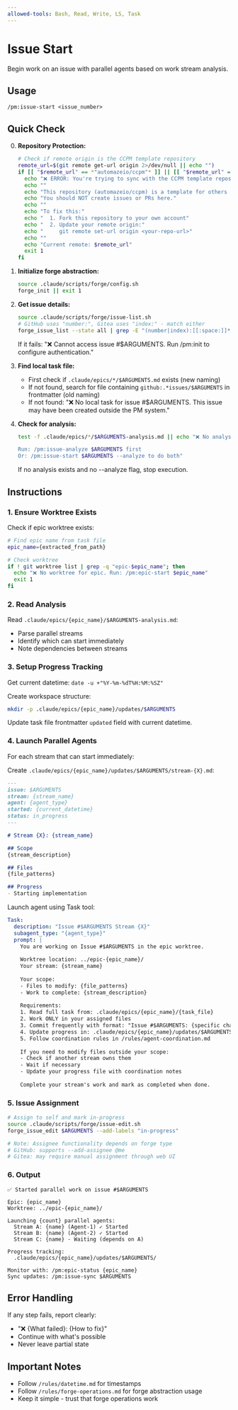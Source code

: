 ```yaml
---
allowed-tools: Bash, Read, Write, LS, Task
---
```


# Issue Start

Begin work on an issue with parallel agents based on work stream analysis.

## Usage
```
/pm:issue-start <issue_number>
```

## Quick Check

0. **Repository Protection:**
   ```bash
   # Check if remote origin is the CCPM template repository
   remote_url=$(git remote get-url origin 2>/dev/null || echo "")
   if [[ "$remote_url" == *"automazeio/ccpm"* ]] || [[ "$remote_url" == *"automazeio/ccpm.git"* ]]; then
     echo "❌ ERROR: You're trying to sync with the CCPM template repository!"
     echo ""
     echo "This repository (automazeio/ccpm) is a template for others to use."
     echo "You should NOT create issues or PRs here."
     echo ""
     echo "To fix this:"
     echo "  1. Fork this repository to your own account"
     echo "  2. Update your remote origin:"
     echo "     git remote set-url origin <your-repo-url>"
     echo ""
     echo "Current remote: $remote_url"
     exit 1
   fi
   ```

1. **Initialize forge abstraction:**
   ```bash
   source .claude/scripts/forge/config.sh
   forge_init || exit 1
   ```

2. **Get issue details:**
   ```bash
   source .claude/scripts/forge/issue-list.sh
   # GitHub uses "number:", Gitea uses "index:" - match either
   forge_issue_list --state all | grep -E "(number|index):[[:space:]]*${ARGUMENTS}([[:space:]]|$)" || echo "❌ Cannot access issue #$ARGUMENTS. Check number or authentication."
   ```
   If it fails: "❌ Cannot access issue #$ARGUMENTS. Run /pm:init to configure authentication."

3. **Find local task file:**
   - First check if `.claude/epics/*/$ARGUMENTS.md` exists (new naming)
   - If not found, search for file containing `github:.*issues/$ARGUMENTS` in frontmatter (old naming)
   - If not found: "❌ No local task for issue #$ARGUMENTS. This issue may have been created outside the PM system."

4. **Check for analysis:**
   ```bash
   test -f .claude/epics/*/$ARGUMENTS-analysis.md || echo "❌ No analysis found for issue #$ARGUMENTS
   
   Run: /pm:issue-analyze $ARGUMENTS first
   Or: /pm:issue-start $ARGUMENTS --analyze to do both"
   ```
   If no analysis exists and no --analyze flag, stop execution.

## Instructions

### 1. Ensure Worktree Exists

Check if epic worktree exists:
```bash
# Find epic name from task file
epic_name={extracted_from_path}

# Check worktree
if ! git worktree list | grep -q "epic-$epic_name"; then
  echo "❌ No worktree for epic. Run: /pm:epic-start $epic_name"
  exit 1
fi
```

### 2. Read Analysis

Read `.claude/epics/{epic_name}/$ARGUMENTS-analysis.md`:
- Parse parallel streams
- Identify which can start immediately
- Note dependencies between streams

### 3. Setup Progress Tracking

Get current datetime: `date -u +"%Y-%m-%dT%H:%M:%SZ"`

Create workspace structure:
```bash
mkdir -p .claude/epics/{epic_name}/updates/$ARGUMENTS
```

Update task file frontmatter `updated` field with current datetime.

### 4. Launch Parallel Agents

For each stream that can start immediately:

Create `.claude/epics/{epic_name}/updates/$ARGUMENTS/stream-{X}.md`:
```markdown
---
issue: $ARGUMENTS
stream: {stream_name}
agent: {agent_type}
started: {current_datetime}
status: in_progress
---

# Stream {X}: {stream_name}

## Scope
{stream_description}

## Files
{file_patterns}

## Progress
- Starting implementation
```

Launch agent using Task tool:
```yaml
Task:
  description: "Issue #$ARGUMENTS Stream {X}"
  subagent_type: "{agent_type}"
  prompt: |
    You are working on Issue #$ARGUMENTS in the epic worktree.
    
    Worktree location: ../epic-{epic_name}/
    Your stream: {stream_name}
    
    Your scope:
    - Files to modify: {file_patterns}
    - Work to complete: {stream_description}
    
    Requirements:
    1. Read full task from: .claude/epics/{epic_name}/{task_file}
    2. Work ONLY in your assigned files
    3. Commit frequently with format: "Issue #$ARGUMENTS: {specific change}"
    4. Update progress in: .claude/epics/{epic_name}/updates/$ARGUMENTS/stream-{X}.md
    5. Follow coordination rules in /rules/agent-coordination.md
    
    If you need to modify files outside your scope:
    - Check if another stream owns them
    - Wait if necessary
    - Update your progress file with coordination notes
    
    Complete your stream's work and mark as completed when done.
```

### 5. Issue Assignment

```bash
# Assign to self and mark in-progress
source .claude/scripts/forge/issue-edit.sh
forge_issue_edit $ARGUMENTS --add-labels "in-progress"

# Note: Assignee functionality depends on forge type
# GitHub: supports --add-assignee @me
# Gitea: may require manual assignment through web UI
```

### 6. Output

```
✅ Started parallel work on issue #$ARGUMENTS

Epic: {epic_name}
Worktree: ../epic-{epic_name}/

Launching {count} parallel agents:
  Stream A: {name} (Agent-1) ✓ Started
  Stream B: {name} (Agent-2) ✓ Started
  Stream C: {name} - Waiting (depends on A)

Progress tracking:
  .claude/epics/{epic_name}/updates/$ARGUMENTS/

Monitor with: /pm:epic-status {epic_name}
Sync updates: /pm:issue-sync $ARGUMENTS
```

## Error Handling

If any step fails, report clearly:
- "❌ {What failed}: {How to fix}"
- Continue with what's possible
- Never leave partial state

## Important Notes

- Follow `/rules/datetime.md` for timestamps
- Follow `/rules/forge-operations.md` for forge abstraction usage
- Keep it simple - trust that forge operations work